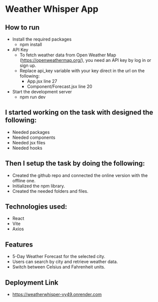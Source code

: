 # Weather Whisper App

## How to run
- Install the required packages
    - npm install
- API Key
    - To fetch weather data from Open Weather Map (https://openweathermap.org/), you need an API key by log in or sign up.
    - Replace api_key variable with your key direct in the url on the following:
        - App.jsx line 27
        - Component/Forecast.jsx line 20
- Start the development server
    - npm run dev

## I started working on the task with designed the following:
- Needed packages
- Needed components
- Needed jsx files
- Needed hooks

## Then I setup the task by doing the following:
- Created the github repo and connected the online version with the offline one.
- Initialized the npm library.
- Created the needed folders and files.

## Technologies used:
- React
- Vite
- Axios

## Features
- 5-Day Weather Forecast for the selected city.
- Users can search by city and retrieve weather data.
- Switch between Celsius and Fahrenheit units.

## Deployment Link
- https://weatherwhisper-vy49.onrender.com